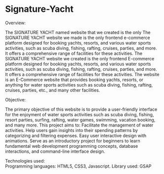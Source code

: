 # Signature-Yacht

Overview:

The SIGNATURE YACHT named website that we created is the only The SIGNATURE YACHT website we made is the only frontend e-commerce platform designed for booking yachts, resorts, and various water sports activities, such as scuba diving, fishing, rafting, cruises, parties, and more. It offers a comprehensive range of facilities for these activities. The SIGNATURE YACHT website we created is the only frontend E-commerce platform designed for booking yachts, resorts, and various water sports activities, such as scuba diving, fishing, rafting, cruises, parties, and more. It offers a comprehensive range of facilities for these activities. The website is an E-Commerce website that provides booking yachts, resorts, or anything for water sports activities such as scuba diving, fishing, rafting, cruises, parties, etc., and many other facilities.

Objective:

The primary objective of this website is to provide a user-friendly interface for the enjoyment of water sports activities such as scuba diving, fishing, resort parties, surfing, rafting, water games, swimming, vacation booking, and many more. This project aims to:
Facilitate the management of water activities.
Help users gain insights into their spending patterns by categorizing and filtering expenses.
Easy user interactive design with animations.
Serve as an introductory project for beginners to learn fundamental web development programming concepts, database interactions, and command-line interface design.


Technologies used: <br>
Programming languages: HTML5, CSS3, Javascript.
Library used: GSAP
